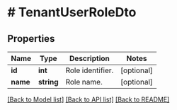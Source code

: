 # # TenantUserRoleDto

## Properties

Name | Type | Description | Notes
------------ | ------------- | ------------- | -------------
**id** | **int** | Role identifier. | [optional]
**name** | **string** | Role name. | [optional]

[[Back to Model list]](../../README.md#models) [[Back to API list]](../../README.md#endpoints) [[Back to README]](../../README.md)
